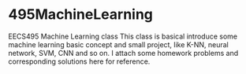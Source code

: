 # 495MachineLearning
EECS495 Machine Learning class
This class is basical introduce some machine learning basic concept and small project, like K-NN, neural network, SVM, CNN and so on. I attach some homework problems and corresponding solutions here for reference.
